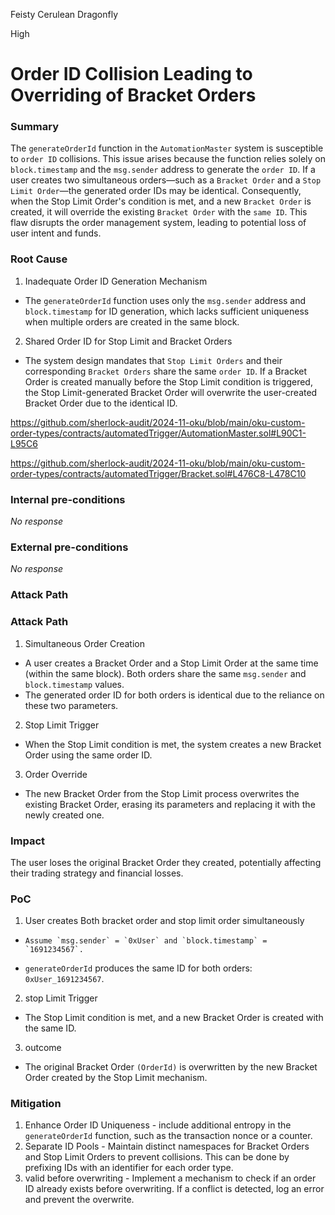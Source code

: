 Feisty Cerulean Dragonfly

High

# Order ID Collision Leading to Overriding of Bracket Orders

### Summary

The `generateOrderId` function in the `AutomationMaster` system is susceptible to `order ID` collisions. This issue arises because the function relies solely on `block.timestamp` and the `msg.sender` address to generate the `order ID`. If a user creates two simultaneous orders—such as a `Bracket Order` and a `Stop Limit Order`—the generated order IDs may be identical. Consequently, when the Stop Limit Order's condition is met, and a new `Bracket Order` is created, it will override the existing `Bracket Order` with the `same ID`. This flaw disrupts the order management system, leading to potential loss of user intent and funds.

### Root Cause

1. Inadequate Order ID Generation Mechanism

- The `generateOrderId` function uses only the `msg.sender` address and `block.timestamp` for ID generation, which lacks sufficient uniqueness when multiple orders are created in the same block.

2. Shared Order ID for Stop Limit and Bracket Orders

- The system design mandates that `Stop Limit Orders` and their corresponding `Bracket Orders` share the same `order ID`. If a Bracket Order is created manually before the Stop Limit condition is triggered, the Stop Limit-generated Bracket Order will overwrite the user-created Bracket Order due to the identical ID.

https://github.com/sherlock-audit/2024-11-oku/blob/main/oku-custom-order-types/contracts/automatedTrigger/AutomationMaster.sol#L90C1-L95C6

https://github.com/sherlock-audit/2024-11-oku/blob/main/oku-custom-order-types/contracts/automatedTrigger/Bracket.sol#L476C8-L478C10



### Internal pre-conditions

_No response_

### External pre-conditions

_No response_

### Attack Path

### Attack Path

1. Simultaneous Order Creation

- A user creates a Bracket Order and a Stop Limit Order at the same time (within the same block). Both orders share the same `msg.sender` and `block.timestamp` values.
- The generated order ID for both orders is identical due to the reliance on these two parameters.


2. Stop Limit Trigger

- When the Stop Limit condition is met, the system creates a new Bracket Order using the same order ID.

3. Order Override


- The new Bracket Order from the Stop Limit process overwrites the existing Bracket Order, erasing its parameters and replacing it with the newly created one.

### Impact

The user loses the original Bracket Order they created, potentially affecting their trading strategy and financial losses.


### PoC

1. User creates Both bracket order and stop limit order simultaneously 

-     Assume `msg.sender` = `0xUser` and `block.timestamp` = `1691234567`.
- `generateOrderId` produces the same ID for both orders: `0xUser_1691234567`.

2. stop Limit Trigger
   
- The Stop Limit condition is met, and a new Bracket Order is created with the same ID.

3. outcome

- The original Bracket Order `(OrderId)` is overwritten by the new Bracket Order created by the Stop Limit mechanism.

### Mitigation

1. Enhance Order ID Uniqueness  - include additional entropy in the `generateOrderId` function, such as the transaction nonce or a counter.
2. Separate ID Pools  -  Maintain distinct namespaces for Bracket Orders and Stop Limit Orders to prevent collisions. This can be done by prefixing IDs with an identifier for each order type.
3. valid before overwriting - Implement a mechanism to check if an order ID already exists before overwriting. If a conflict is detected, log an error and prevent the overwrite.
